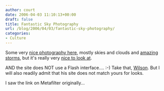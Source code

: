 ```yaml
---
author: court
date: 2006-04-03 11:10:13+00:00
draft: false
title: Fantastic Sky Photography
url: /blog/2006/04/03/fantastic-sky-photography/
categories:
- Culture
---
```


Some very [nice photography here](http://www.missouriskies.org), mostly skies and clouds and [amazing storms](http://www.missouriskies.org/june13_storm/june13_2004.html), but it's really very [nice to look at](http://www.pbase.com/missouri_skies/image/55624787).

AND the site does NOT use a Flash interface....   :-)  Take that, [Wilson](http://robertwilsonphoto.com).  But I will also readily admit that his site does not match yours for looks.  

I saw the link on Metafilter originally...

